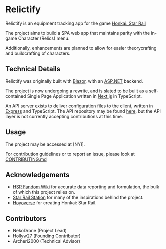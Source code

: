 # Relictify

Relictify is an equipment tracking app for the game [Honkai: Star Rail](https://hsr.hoyoverse.com/)

The project aims to build a SPA web app that maintains parity with the in-game Character (Relics) menu.

Additionally, enhancements are planned to allow for easier theorycrafting and buildcrafting of characters.

## Technical Details

Relictify was originally built with [Blazor](https://dotnet.microsoft.com/en-us/apps/aspnet/web-apps/blazor), with an [ASP.NET](https://dotnet.microsoft.com/en-us/apps/aspnet) backend.

The project is now undergoing a rewrite, and is slated to be built as a self-contained Single Page Application written in [Next.js](https://nextjs.org/) in TypeScript.

An API server exists to deliver configuration files to the client, written in [Express](https://expressjs.com/) and TypeScript. The API repository may be found [here](https://github.com/NekoDrone/relictify-api), but the API layer is not currently accepting contributions at this time.

## Usage

The project may be accessed at [NYI].

For contribution guidelines or to report an issue, please look at [CONTRIBUTING.md](https://github.com/NekoDrone/relictify-app/blob/master/CONTRIBUTING.md)

## Acknowledgements

-   [HSR Fandom Wiki](https://honkai-star-rail.fandom.com/) for accurate data reporting and formulation, the bulk of which this project relies on.
-   [Star Rail Station](https://starrailstation.com/) for many of the inspirations behind the project.
-   [Hoyoverse](https://www.hoyoverse.com/) for creating Honkai: Star Rail.

## Contributors

-   NekoDrone (Project Lead)
-   Hollyw27 (Founding Contributor)
-   Archeri2000 (Technical Advisor)
